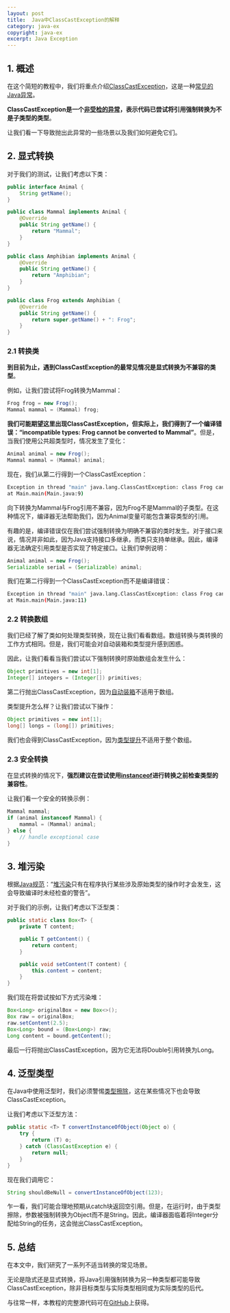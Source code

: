 ```yaml
---
layout: post
title:  Java中ClassCastException的解释
category: java-ex
copyright: java-ex
excerpt: Java Exception
---
```


## 1. 概述

在这个简短的教程中，我们将重点介绍[ClassCastException](https://javadoc.scijava.org/Java8/java/lang/ClassCastException.html)，这是一种[常见的Java异常](https://www.baeldung.com/java-common-exceptions)。

**ClassCastException是一个[非受检的异常](https://www.baeldung.com/java-checked-unchecked-exceptions)，表示代码已尝试将引用强制转换为不是子类型的类型**。

让我们看一下导致抛出此异常的一些场景以及我们如何避免它们。

## 2. 显式转换

对于我们的测试，让我们考虑以下类：

```java
public interface Animal {
    String getName();
}
```

```java
public class Mammal implements Animal {
    @Override
    public String getName() {
        return "Mammal";
    }
}
```

```java
public class Amphibian implements Animal {
    @Override
    public String getName() {
        return "Amphibian";
    }
}
```

```java
public class Frog extends Amphibian {
    @Override
    public String getName() {
        return super.getName() + ": Frog";
    }
}
```

### 2.1 转换类

**到目前为止，遇到ClassCastException的最常见情况是显式转换为不兼容的类型**。

例如，让我们尝试将Frog转换为Mammal：

```java
Frog frog = new Frog();
Mammal mammal = (Mammal) frog;
```

**我们可能期望这里出现ClassCastException，但实际上，我们得到了一个编译错误：“incompatible types: Frog cannot be converted to Mammal”**。但是，当我们使用公共超类型时，情况发生了变化：

```java
Animal animal = new Frog();
Mammal mammal = (Mammal) animal;
```

现在，我们从第二行得到一个ClassCastException：

```bash
Exception in thread "main" java.lang.ClassCastException: class Frog cannot be cast to class Mammal (Frog and Mammal are in unnamed module of loader 'app') 
at Main.main(Main.java:9)
```

向下转换为Mammal与Frog引用不兼容，因为Frog不是Mammal的子类型。在这种情况下，编译器无法帮助我们，因为Animal变量可能包含兼容类型的引用。

有趣的是，编译错误仅在我们尝试强制转换为明确不兼容的类时发生。对于接口来说，情况并非如此，因为Java支持接口多继承，而类只支持单继承。因此，编译器无法确定引用类型是否实现了特定接口。让我们举例说明：

```java
Animal animal = new Frog();
Serializable serial = (Serializable) animal;
```

我们在第二行得到一个ClassCastException而不是编译错误：

```bash
Exception in thread "main" java.lang.ClassCastException: class Frog cannot be cast to class java.io.Serializable (Frog is in unnamed module of loader 'app'; java.io.Serializable is in module java.base of loader 'bootstrap') 
at Main.main(Main.java:11)
```

### 2.2 转换数组

我们已经了解了类如何处理类型转换，现在让我们看看数组。数组转换与类转换的工作方式相同。但是，我们可能会对自动装箱和类型提升感到困惑。

因此，让我们看看当我们尝试以下强制转换时原始数组会发生什么：

```java
Object primitives = new int[1];
Integer[] integers = (Integer[]) primitives;
```

第二行抛出ClassCastException，因为[自动装箱](https://www.baeldung.com/java-wrapper-classes)不适用于数组。

类型提升怎么样？让我们尝试以下操作：

```java
Object primitives = new int[1];
long[] longs = (long[]) primitives;
```

我们也会得到ClassCastException，因为[类型提升](https://www.baeldung.com/java-primitive-conversions)不适用于整个数组。

### 2.3 安全转换

在显式转换的情况下，**强烈建议在尝试使用[instanceof](https://www.baeldung.com/java-instanceof)进行转换之前检查类型的兼容性**。

让我们看一个安全的转换示例：

```java
Mammal mammal;
if (animal instanceof Mammal) {
    mammal = (Mammal) animal;
} else {
    // handle exceptional case
}
```

## 3. 堆污染

根据[Java规范](https://docs.oracle.com/javase/specs/jls/se8/html/jls-4.html#jls-4.12.2)：“[堆污染](https://en.wikipedia.org/wiki/Heap_pollution)只有在程序执行某些涉及原始类型的操作时才会发生，这会导致编译时未经检查的警告”。

对于我们的示例，让我们考虑以下泛型类：

```java
public static class Box<T> {
    private T content;

    public T getContent() {
        return content;
    }

    public void setContent(T content) {
        this.content = content;
    }
}
```

我们现在将尝试按如下方式污染堆：

```java
Box<Long> originalBox = new Box<>();
Box raw = originalBox;
raw.setContent(2.5);
Box<Long> bound = (Box<Long>) raw;
Long content = bound.getContent();
```

最后一行将抛出ClassCastException，因为它无法将Double引用转换为Long。

## 4. 泛型类型

在Java中使用泛型时，我们必须警惕[类型擦除](https://www.baeldung.com/java-type-erasure)，这在某些情况下也会导致ClassCastException。

让我们考虑以下泛型方法：

```java
public static <T> T convertInstanceOfObject(Object o) {
    try {
        return (T) o;
    } catch (ClassCastException e) {
        return null;
    }
}
```

现在我们调用它：

```java
String shouldBeNull = convertInstanceOfObject(123);
```

乍一看，我们可能合理地预期从catch块返回空引用。但是，在运行时，由于类型擦除，参数被强制转换为Object而不是String。因此，编译器面临着将Integer分配给String的任务，这会抛出ClassCastException。

## 5. 总结

在本文中，我们研究了一系列不适当转换的常见场景。

无论是隐式还是显式转换，将Java引用强制转换为另一种类型都可能导致ClassCastException，除非目标类型与实际类型相同或为实际类型的后代。

与往常一样，本教程的完整源代码可在[GitHub](https://github.com/tuyucheng7/taketoday-tutorial4j/tree/master/java-core-modules/java-exceptions-3)上获得。